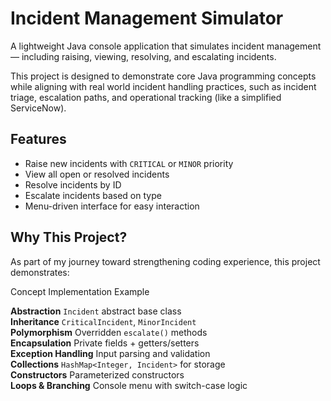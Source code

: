 # Incident Management Simulator

A lightweight Java console application that simulates incident management — including raising, viewing, resolving, and escalating incidents.

This project is designed to demonstrate core Java programming concepts while aligning with real world incident handling practices, such as incident triage, escalation paths, and operational tracking (like a simplified ServiceNow).


## Features

- Raise new incidents with `CRITICAL` or `MINOR` priority
- View all open or resolved incidents
- Resolve incidents by ID
- Escalate incidents based on type
- Menu-driven interface for easy interaction


## Why This Project?

As part of my journey toward strengthening coding experience, this project demonstrates:

 Concept               Implementation Example                        

 **Abstraction**         `Incident` abstract base class                
 **Inheritance**         `CriticalIncident`, `MinorIncident`       
 **Polymorphism**        Overridden `escalate()` methods           
 **Encapsulation**       Private fields + getters/setters          
 **Exception Handling**  Input parsing and validation            
 **Collections**         `HashMap<Integer, Incident>` for storage  
 **Constructors**        Parameterized constructors                
 **Loops & Branching**   Console menu with switch-case logic       